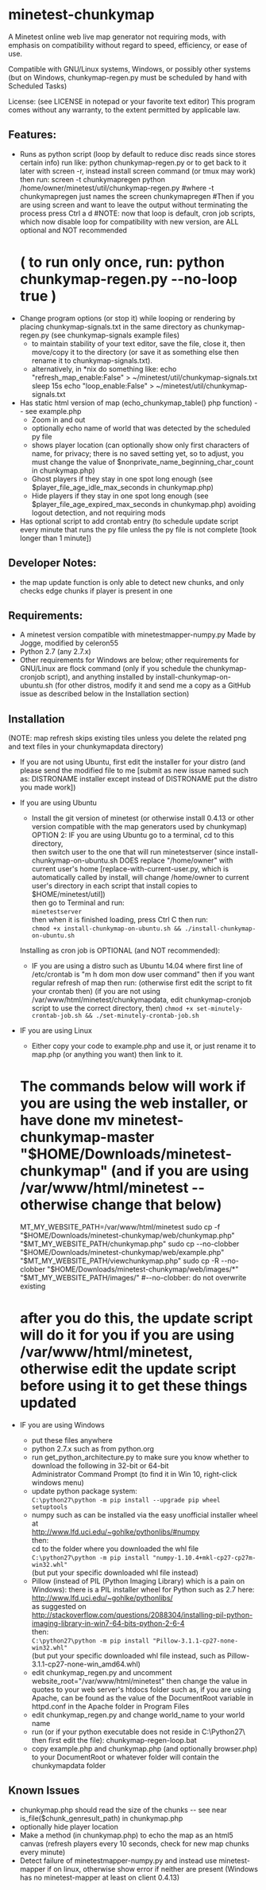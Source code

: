 # minetest-chunkymap
A Minetest online web live map generator not requiring mods, with emphasis on compatibility without regard to speed, efficiency, or ease of use.

Compatible with GNU/Linux systems, Windows, or possibly other systems (but on Windows, chunkymap-regen.py must be scheduled by hand with Scheduled Tasks)

License: (see LICENSE in notepad or your favorite text editor)
This program comes without any warranty, to the extent permitted by applicable law.

## Features:
* Runs as python script (loop by default to reduce disc reads since stores certain info) run like:
    python chunkymap-regen.py
	or to get back to it later with screen -r, instead install screen command (or tmux may work) then run:
	screen -t chunkymapregen python /home/owner/minetest/util/chunkymap-regen.py
	#where -t chunkymapregen just names the screen chunkymapregen
	#Then if you are using screen and want to leave the output without terminating the process press Ctrl a d
	#NOTE: now that loop is default, cron job scripts, which now disable loop for compatibility with new version, are ALL optional and NOT recommended
    # ( to run only once, run: python chunkymap-regen.py --no-loop true )
* Change program options (or stop it) while looping or rendering by placing chunkymap-signals.txt in the same directory as chunkymap-regen.py (see chunkymap-signals example files)
	* to maintain stability of  your text editor, save the file, close it, then move/copy it to the directory (or save it as something else then rename it to chunkymap-signals.txt).
	* alternatively, in *nix do something like:
    echo "refresh_map_enable:False" > ~/minetest/util/chunkymap-signals.txt
	sleep 15s
	echo "loop_enable:False" > ~/minetest/util/chunkymap-signals.txt
* Has static html version of map (echo_chunkymap_table() php function) -- see example.php
	* Zoom in and out
	* optionally echo name of world that was detected by the scheduled py file
	* shows player location (can optionally show only first characters of name, for privacy; there is no saved setting yet, so to adjust, you must change the value of $nonprivate_name_beginning_char_count in chunkymap.php)	
	* Ghost players if they stay in one spot long enough (see $player_file_age_idle_max_seconds in chunkymap.php)
	* Hide players if they stay in one spot long enough (see $player_file_age_expired_max_seconds in chunkymap.php) avoiding logout detection, and not requiring mods
* Has optional script to add crontab entry (to schedule update script every minute that runs the py file unless the py file is not complete [took longer than 1 minute])

## Developer Notes:
* the map update function is only able to detect new chunks, and only checks edge chunks if player is present in one

## Requirements:
* A minetest version compatible with minetestmapper-numpy.py Made by Jogge, modified by celeron55
* Python 2.7 (any 2.7.x)
* Other requirements for Windows are below; other requirements for GNU/Linux are flock command (only if you schedule the chunkymap-cronjob script), and anything installed by install-chunkymap-on-ubuntu.sh (for other distros, modify it and send me a copy as a GitHub issue as described below in the Installation section)

## Installation
(NOTE: map refresh skips existing tiles unless you delete the related png and text files in your chunkymapdata directory)
* If you are not using Ubuntu, first edit the installer for your distro (and please send the modified file to me [submit as new issue named such as: DISTRONAME installer except instead of DISTRONAME put the distro you made work])
* If you are using Ubuntu
	* Install the git version of minetest (or otherwise install 0.4.13 or other version compatible with the map generators used by chunkymap)
	OPTION 2: IF you are using Ubuntu go to a terminal, cd to this directory,  
	then switch user to the one that will run minetestserver
	(since install-chunkymap-on-ubuntu.sh DOES replace "/home/owner" with current user's home [replace-with-current-user.py, which is automatically called by install, will change /home/owner to current user's directory in each script that install copies to $HOME/minetest/util])  
	then go to Terminal and run:  
	`minetestserver`  
	then when it is finished loading, press Ctrl C then run:  
    `chmod +x install-chunkymap-on-ubuntu.sh && ./install-chunkymap-on-ubuntu.sh`  
	
	Installing as cron job is OPTIONAL (and NOT recommended):
	* IF you are using a distro such as Ubuntu 14.04 where first line of /etc/crontab is "m h dom mon dow user command" then if you want regular refresh of map then run:
	(otherwise first edit the script to fit your crontab then)
	(if you are not using /var/www/html/minetest/chunkymapdata, edit chunkymap-cronjob script to use the correct directory, then)
    `chmod +x set-minutely-crontab-job.sh && ./set-minutely-crontab-job.sh`
* IF you are using Linux
	* Either copy your code to example.php and use it, or just rename it to map.php (or anything you want) then link to it.
	# The commands below will work if you are using the web installer, or have done mv minetest-chunkymap-master "$HOME/Downloads/minetest-chunkymap" (and if you are using /var/www/html/minetest -- otherwise change that below)
	MT_MY_WEBSITE_PATH=/var/www/html/minetest
	sudo cp -f "$HOME/Downloads/minetest-chunkymap/web/chunkymap.php" "$MT_MY_WEBSITE_PATH/chunkymap.php"
	sudo cp --no-clobber "$HOME/Downloads/minetest-chunkymap/web/example.php" "$MT_MY_WEBSITE_PATH/viewchunkymap.php"
	sudo cp -R --no-clobber "$HOME/Downloads/minetest-chunkymap/web/images/*" "$MT_MY_WEBSITE_PATH/images/"
	#--no-clobber: do not overwrite existing
	# after you do this, the update script will do it for you if you are using /var/www/html/minetest, otherwise edit the update script before using it to get these things updated
* IF you are using Windows
	* put these files anywhere
	* python 2.7.x such as from python.org
	* run get_python_architecture.py to make sure you know whether to download the following in 32-bit or 64-bit  
	Administrator Command Prompt (to find it in Win 10, right-click windows menu)
	* update python package system:  
		`C:\python27\python -m pip install --upgrade pip wheel setuptools`
	* numpy such as can be installed via the easy unofficial installer wheel at  
	http://www.lfd.uci.edu/~gohlke/pythonlibs/#numpy  
	then:  
	cd to the folder where you downloaded the whl file  
		`C:\python27\python -m pip install "numpy-1.10.4+mkl-cp27-cp27m-win32.whl"`  
	(but put your specific downloaded whl file instead)  
	* Pillow (instead of PIL (Python Imaging Library) which is a pain on Windows): there is a PIL installer wheel for Python such as 2.7 here:  
	http://www.lfd.uci.edu/~gohlke/pythonlibs/  
	as suggested on http://stackoverflow.com/questions/2088304/installing-pil-python-imaging-library-in-win7-64-bits-python-2-6-4  
	then:  
		`C:\python27\python -m pip install "Pillow-3.1.1-cp27-none-win32.whl"`  
	(but put your specific downloaded whl file instead, such as Pillow-3.1.1-cp27-none-win_amd64.whl)
	* edit chunkymap_regen.py and uncomment website_root="/var/www/html/minetest" then change the value in quotes to your web server's htdocs folder such as, if you are using Apache, can be found as the value of the DocumentRoot variable in httpd.conf in the Apache folder in Program Files
	* edit chunkymap_regen.py and change world_name to your world name
	* run (or if your python executable does not reside in C:\Python27\ then first edit the file):
    chunkymap-regen-loop.bat
	* copy example.php and chunkymap.php (and optionally browser.php) to your DocumentRoot or whatever folder will contain the chunkymapdata folder
## Known Issues
* chunkymap.php should read the size of the chunks -- see near is_file($chunk_genresult_path) in chunkymap.php
* optionally hide player location
* Make a method (in chunkymap.php) to echo the map as an html5 canvas (refresh players every 10 seconds, check for new map chunks every minute)
* Detect failure of minetestmapper-numpy.py and instead use minetest-mapper if on linux, otherwise show error if neither are present (Windows has no minetest-mapper at least on client 0.4.13)
